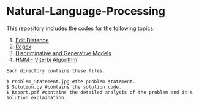 # Natural-Language-Processing

This repository includes the codes for the following topics:

1. [Edit Distance](https://github.com/shrebox/Natural-Language-Processing/tree/master/1.%20Edit%20Distance)
2. [Regex](https://github.com/shrebox/Natural-Language-Processing/tree/master/2.%20Regex)
3. [Discriminative and Generative Models](https://github.com/shrebox/Natural-Language-Processing/tree/master/3.%20Generative%20and%20Discriminative%20Models)
4. [HMM - Viterbi Algorithm](https://github.com/shrebox/Natural-Language-Processing/tree/master/4.%20HMM%20-%20Veterbi)

```
Each directory contains these files:

$ Problem_Statement.jpg #the problem statement.
$ Solution.py #contains the solution code.
$ Report.pdf #contains the detailed analysis of the problem and it's solution explaination.
```
